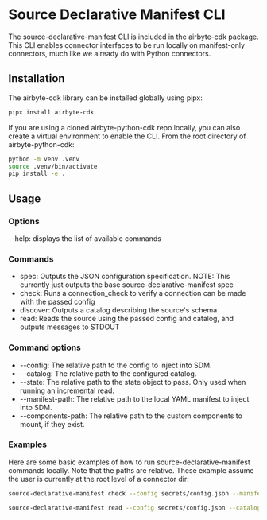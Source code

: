 # Source Declarative Manifest CLI

The source-declarative-manifest CLI is included in the airbyte-cdk package.
This CLI enables connector interfaces to be run locally on manifest-only connectors,
much like we already do with Python connectors.

## Installation

The airbyte-cdk library can be installed globally using pipx:

```bash
pipx install airbyte-cdk
```

If you are using a cloned airbyte-python-cdk repo locally,
you can also create a virtual environment to enable the CLI.
From the root directory of airbyte-python-cdk:

```bash
python -m venv .venv
source .venv/bin/activate
pip install -e .
```

## Usage

### Options

--help: displays the list of available commands

### Commands

- spec: Outputs the JSON configuration specification. NOTE: This currently just outputs the base source-declarative-manifest spec
- check: Runs a connection_check to verify a connection can be made with the passed config
- discover: Outputs a catalog describing the source's schema
- read: Reads the source using the passed config and catalog, and outputs messages to STDOUT

### Command options

- --config: The relative path to the config to inject into SDM.
- --catalog: The relative path to the configured catalog.
- --state: The relative path to the state object to pass. Only used when running an incremental read.
- --manifest-path: The relative path to the local YAML manifest to inject into SDM.
- --components-path: The relative path to the custom components to mount, if they exist.

### Examples

Here are some basic examples of how to run source-declarative-manifest commands locally.
Note that the paths are relative. These example assume the user is currently at the root level of a connector dir:

```bash
source-declarative-manifest check --config secrets/config.json --manifest-path manifest.yaml
```

```bash
source-declarative-manifest read --config secrets/config.json --catalog integration_tests/configured_catalog.json --manifest-path manifest.yaml --components-path components.py
```

